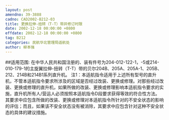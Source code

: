 ```yaml
---
layout: post
amendno: 39-3888
cadno: CAD2002-B212-03
title: 更换拉伸-扭转（T-T）带并修订时限
date: 2002-12-18 00:00:00 +0800
effdate: 2002-12-18 00:00:00 +0800
tag: B212
categories: 民航华北管理局适航处
author: 柳本强
---
```


##适用范围:
在中华人民共和国注册的、装有件号为204-012-122-1，-5或214-010-179-1的主旋翼拉伸-扭转（T-T）带的贝尔204B、205A、205A-1、205B、212、214B和214B1系列直升机。
注1：本适航指令适用于上述所有型号的直升机，不管本适航指令要求所涉及的区域是否经过改装、更换或修理。对那些经过改装、更换或修理的直升机，如果所做的改装、更换或修理影响本适航指令要求的实施，直升机所有人/营运人必须按照本适航指令D段要求获得等效的符合性方法。其要求中应包含所做的改装、更换或修理对本适航指令所针对的不安全状态的影响的评估；而且，如果该不安全状态没有被消除，其要求中应包含针对这种不安全状态的具体的建议措施。


